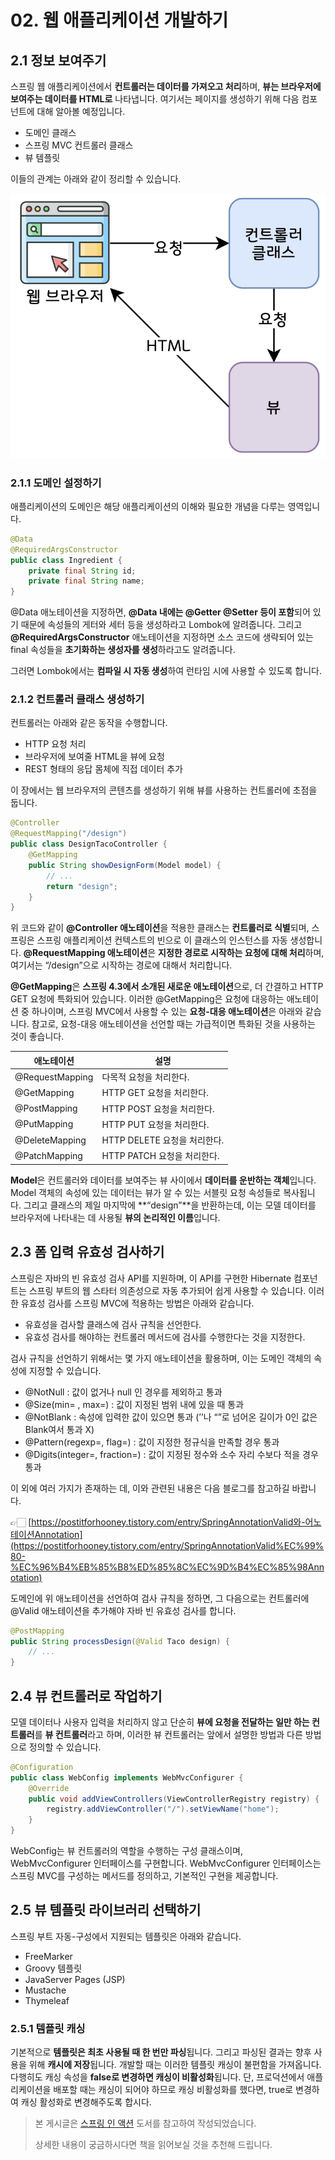 # 02. 웹 애플리케이션 개발하기

## 2.1 정보 보여주기

스프링 웹 애플리케이션에서 **컨트롤러는 데이터를 가져오고 처리**하며, **뷰는 브라우저에 보여주는 데이터를 HTML로** 나타냅니다.
여기서는 페이지를 생성하기 위해 다음 컴포넌트에 대해 알아볼 예정입니다.

- 도메인 클래스
- 스프링 MVC 컨트롤러 클래스
- 뷰 템플릿

이들의 관계는 아래와 같이 정리할 수 있습니다.

![](../.vuepress/public/images/springInAction/02-01.png)

### 2.1.1 도메인 설정하기

애플리케이션의 도메인은 해당 애플리케이션의 이해와 필요한 개념을 다루는 영역입니다.

```java
@Data
@RequiredArgsConstructor
public class Ingredient {
	private final String id;
	private final String name;
}
```

@Data 애노테이션을 지정하면, **@Data 내에는 @Getter @Setter 등이 포함**되어 있기 때문에 속성들의 게터와 세터 등을 생성하라고 Lombok에 알려줍니다.
그리고 **@RequiredArgsConstructor** 애노테이션을 지정하면 소스 코드에 생략되어 있는 final 속성들을 **초기화하는 생성자를 생성**하라고도 알려줍니다.

그러면 Lombok에서는 **컴파일 시 자동 생성**하여 런타임 시에 사용할 수 있도록 합니다.

### 2.1.2 컨트롤러 클래스 생성하기

컨트롤러는 아래와 같은 동작을 수행합니다.

- HTTP 요청 처리
- 브라우저에 보여줄 HTML을 뷰에 요청
- REST 형태의 응답 몸체에 직접 데이터 추가

이 장에서는 웹 브라우저의 콘텐츠를 생성하기 위해 뷰를 사용하는 컨트롤러에 초점을 둡니다.

```java
@Controller
@RequestMapping("/design")
public class DesignTacoController {
	@GetMapping
	public String showDesignForm(Model model) {
		// ...
		return "design";
	}
}
```

위 코드와 같이 **@Controller 애노테이션**을 적용한 클래스는 **컨트롤러로 식별**되며,
스프링은 스프링 애플리케이션 컨텍스트의 빈으로 이 클래스의 인스턴스를 자동 생성합니다.
**@RequestMapping 애노테이션**은 **지정한 경로로 시작하는 요청에 대해 처리**하며, 여기서는 “/design”으로 시작하는 경로에 대해서 처리합니다.

**@GetMapping**은 **스프링 4.3에서 소개된 새로운 애노테이션**으로, 
더 간결하고 HTTP GET 요청에 특화되어 있습니다. 
이러한 @GetMapping은 요청에 대응하는 애노테이션 중 하나이며, 스프링 MVC에서 사용할 수 있는 **요청-대응 애노테이션**은 아래와 같습니다.
참고로, 요청-대응 애노테이션을 선언할 때는 가급적이면 특화된 것을 사용하는 것이 좋습니다.

| 애노테이션 | 설명 |
| --- | --- |
| @RequestMapping | 다목적 요청을 처리한다. |
| @GetMapping | HTTP GET 요청을 처리한다. |
| @PostMapping | HTTP POST 요청을 처리한다. |
| @PutMapping | HTTP PUT 요청을 처리한다. |
| @DeleteMapping | HTTP DELETE 요청을 처리한다. |
| @PatchMapping | HTTP PATCH 요청을 처리한다. |

**Model**은 컨트롤러와 데이터를 보여주는 뷰 사이에서 **데이터를 운반하는 객체**입니다.
Model 객체의 속성에 있는 데이터는 뷰가 알 수 있는 서블릿 요청 속성들로 복사됩니다.
그리고 클래스의 제일 마지막에 **“design”**을 반환하는데, 이는 모델 데이터를 브라우저에 나타내는 데 사용될 **뷰의 논리적인 이름**입니다.

## 2.3 폼 입력 유효성 검사하기

스프링은 자바의 빈 유효성 검사 API를 지원하며,
이 API를 구현한 Hibernate 컴포넌트는 스프링 부트의 웹 스타터 의존성으로 자동 추가되어 쉽게 사용할 수 있습니다.
이러한 유효성 검사를 스프링 MVC에 적용하는 방법은 아래와 같습니다.

- 유효성을 검사할 클래스에 검사 규칙을 선언한다.
- 유효성 검사를 해야하는 컨트롤러 메서드에 검사를 수행한다는 것을 지정한다.

검사 규칙을 선언하기 위해서는 몇 가지 애노테이션을 활용하며, 이는 도메인 객체의 속성에 지정할 수 있습니다.

- @NotNull : 값이 없거나 null 인 경우를 제외하고 통과
- @Size(min= , max=) : 값이 지정된 범위 내에 있을 때 통과
- @NotBlank : 속성에 입력한 값이 있으면 통과 (’’나 “”로 넘어온 길이가 0인 값은 Blank여서 통과 X)
- @Pattern(regexp=, flag=) : 값이 지정한 정규식을 만족할 경우 통과
- @Digits(integer=, fraction=) : 값이 지정된 정수와 소수 자리 수보다 적을 경우 통과

이 외에 여러 가지가 존재하는 데, 이와 관련된 내용은 다음 블로그를 참고하길 바랍니다.

👉🏻 [https://postitforhooney.tistory.com/entry/SpringAnnotationValid와-어노테이션Annotation](https://postitforhooney.tistory.com/entry/SpringAnnotationValid%EC%99%80-%EC%96%B4%EB%85%B8%ED%85%8C%EC%9D%B4%EC%85%98Annotation)

도메인에 위 애노테이션을 선언하여 검사 규칙을 정하면, 그 다음으로는 컨트롤러에 @Valid 애노테이션을 추가해야 자바 빈 유효성 검사를 합니다.

```java
@PostMapping
public String processDesign(@Valid Taco design) {
	// ...
}
```

## 2.4 뷰 컨트롤러로 작업하기

모델 데이터나 사용자 입력을 처리하지 않고 단순히 **뷰에 요청을 전달하는 일만 하는 컨트롤러**를 **뷰 컨트롤러**라고 하며, 이러한 뷰 컨트롤러는 앞에서 설명한 방법과 다른 방법으로 정의할 수 있습니다.

```java
@Configuration
public class WebConfig implements WebMvcConfigurer {
	@Override
	public void addViewControllers(ViewControllerRegistry registry) {
		registry.addViewController("/").setViewName("home");
	}
}
```

WebConfig는 뷰 컨트롤러의 역할을 수행하는 구성 클래스이며, WebMvcConfigurer 인터페이스를 구현합니다. 
WebMvcConfigurer 인터페이스는 스프링 MVC를 구성하는 메서드를 정의하고, 기본적인 구현을 제공합니다.

## 2.5 뷰 템플릿 라이브러리 선택하기

스프링 부트 자동-구성에서 지원되는 템플릿은 아래와 같습니다.

- FreeMarker
- Groovy 템플릿
- JavaServer Pages (JSP)
- Mustache
- Thymeleaf

### 2.5.1 템플릿 캐싱

기본적으로 **템플릿은 최초 사용될 때 한 번만 파싱**됩니다. 
그리고 파싱된 결과는 향후 사용을 위해 **캐시에 저장**됩니다. 
개발할 때는 이러한 템플릿 캐싱이 불편함을 가져옵니다. 
다행히도 캐싱 속성을 **false로 변경하면 캐싱이 비활성화**됩니다. 
단, 프로덕션에서 애플리케이션을 배포할 때는 캐싱이 되어야 하므로 캐싱 비활성화를 했다면, true로 변경하여 캐싱 활성화로 변경해주도록 합시다.

> 본 게시글은 [스프링 인 액션](https://product.kyobobook.co.kr/detail/S000001942493) 도서를 참고하여 작성되었습니다.
>
>
> 상세한 내용이 궁금하시다면 책을 읽어보실 것을 추천해 드립니다.
>